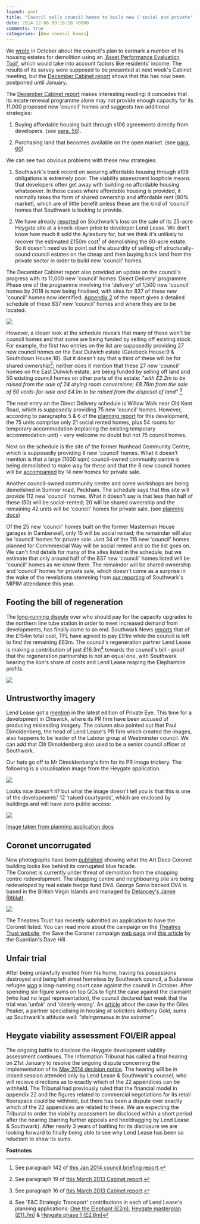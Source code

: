 ```yaml
---
layout: post
title: "Council sells council homes to build new ('social and private') 'council' homes"
date: 2014-12-06 09:16:18 +0000
comments: true
categories: [New council homes] 
---
```

We [wrote](/2014-10-04-lets-talk-about-peters-promises/) in October about the council's plan to earmark a number of its housing estates for demolition using an ['Asset Performance Evaluation Tool'](http://crappistmartin.github.io/images/SNhat.pdf), which would take into account factors like residents' income. The results of its survey were supposed to be presented at next week's Cabinet meeting, but the [December Cabinet report](http://moderngov.southwark.gov.uk/documents/s50476/Report%20Pipeline%20for%20the%20Delivery%20of%201500%20New%20Council%20Homes.pdf) shows that this has now been postponed until January.

The [December Cabinet report](http://moderngov.southwark.gov.uk/documents/s50476/Report%20Pipeline%20for%20the%20Delivery%20of%201500%20New%20Council%20Homes.pdf) makes interesting reading: it concedes that its estate renewal programme alone may not provide enough capacity for its 11,000 proposed new 'council' homes and suggests two additional strategies:

1. Buying affordable housing built through s106 agreements directly from developers. (see [para. 58](http://moderngov.southwark.gov.uk/documents/s50476/Report%20Pipeline%20for%20the%20Delivery%20of%201500%20New%20Council%20Homes.pdf)).

2. Purchasing land that becomes available on the open market. (see [para. 60](http://moderngov.southwark.gov.uk/documents/s50476/Report%20Pipeline%20for%20the%20Delivery%20of%201500%20New%20Council%20Homes.pdf))

We can see two obvious problems with these new strategies:

1. Southwark's track record on securing affordable housing through s106 obligations is extremely poor. The viability assessment loophole means that developers often get away with building no affordable housing whatsoever. In those cases where affordable housing is provided, it normally takes the form of shared ownership and affordable rent (80% market), which are of little benefit unless these are the kind of 'council' homes that Southwark is looking to provide. 

2. We have already [reported](/heygate-regeneration-faq/) on Southwark's loss on the sale of its 25-acre Heygate site at a knock-down price to developer Lend Lease. We don't know how much it sold the Aylesbury for, but we think it's unlikely to recover the estimated £150m cost[^1] of demolishing the 60-acre estate. So it doesn't need us to point out the absurdity of selling off structurally-sound council estates on the cheap and then buying back land from the private sector in order to build new 'council' homes. 

The December Cabinet report also provided an update on the council's progress with its 11,000 new 'council' homes 'Direct Delivery' programme. Phase one of the programme involving the 'delivery' of 1,500 new 'council' homes by 2018 is now being finalised, with sites for 837 of these new 'council' homes now identified. [Appendix 2](http://moderngov.southwark.gov.uk/documents/s50478/Appendix%202%20Direct%20Delivery%20Sites.pdf) of the report gives a detailed schedule of these 837 new 'council' homes and where they are to be located. 

![](http://crappistmartin.github.io/images/DirectDeliverySites.png)

However, a closer look at the schedule reveals that many of these won't be council homes and that some are being funded by selling off existing stock. For example, the first two entries on the list are supposedly providing 27 new council homes on the East Dulwich estate (Gatebeck House:9 & Southdown House:18). But it doesn't say that a third of these will be for shared ownership[^2]; neither does it mention that these 27 new 'council' homes on the East Dulwich estate, are being funded by selling off land and 50 existing council homes on other parts of the estate: _"with £2.2m to be raised from the sale of 24 drying room conversions; £8.76m from the sale of 50 voids-for-sale and £4.1m to be raised from the disposal of land"_.[^3] 

The next entry on the Direct Delivery schedule is Willow Walk near Old Kent Road, which is supposedly providing 75 new 'council' homes. However, according to paragraphs 5 & 6 of the [planning report](http://planningonline.southwark.gov.uk/DocsOnline/Documents/284022_1.pdf) for this development, the 75 units comprise only 21 social rented homes, plus 54 rooms for temporary accommodation (replacing the existing temporary accommodation unit) - very welcome no doubt but not 75 council homes.

Next on the schedule is the site of the former Nunhead Community Centre, which is supposedly providing 8 new 'council' homes. What it doesn't mention is that a large (1000 sqm) council-owned community centre is being demolished to make way for these and that the 8 new council homes will be [accompanied](http://planningonline.southwark.gov.uk/DocsOnline/Documents/304415_1.pdf) by 14 new homes for private sale. 

Another council-owned community centre and some workshops are being demolished in Sumner road, Peckham. The schedule says that this site will provide 112 new 'council' homes. What it doesn't say is that less than half of these (50) will be social-rented; 20 will be shared ownership and the remaining 42 units will be 'council' homes for private sale. (see [planning docs](http://planningonline.southwark.gov.uk/AcolNetCGI.exe?ACTION=UNWRAP&RIPNAME=Root.PgeDocs&TheSystemkey=9555190))

Of the 25 new 'council' homes built on the former Masterman House garages in Camberwell, only 15 will be social rented; the remainder will also be 'council' homes for private sale. Just 34 of the 116 new 'council' homes planned for Commmercial Way will be social rented and so the list goes on. We can't find details for many of the sites listed in the schedule, but we estimate that only around half of the 837 new 'council' homes listed will be 'council' homes as we know them. The remainder will be shared ownership and 'council' homes for private sale, which doesn't come as a surprise in the wake of the revelations stemming from [our reporting](/2014-10-18-southwark-mipim-and-the-11000-new-council-homes/) of Southwark's MIPIM attendance this year. 

## Footing the bill of regeneration
The [long-running dispute](http://www.london-se1.co.uk/news/view/5293) over who should pay for the capacity upgrades to the northern line tube station in order to meet increased demand from developments, has finally come to an end. Southwark News [reports](http://crappistmartin.github.io/images/SNroundabout.pdf) that of the £154m total cost, TFL have agreed to pay £91m while the council is left to find the remaining £63m. The council's regeneration partner Lend Lease is making a contribution of just £16.3m[^4] towards the council's bill - proof that the regeneration partnership is not an equal one, with Southwark bearing the lion's share of costs and Lend Lease reaping the Elephantine profits. 

![](http://i.huffpost.com/gen/1713650/thumbs/o-ELEPHANT-AND-CASTLE-STATION-facebook.jpg)

## Untrustworthy imagery
Lend Lease got a [mention](http://crappistmartin.github.io/images/private_eye.jpg) in the latest edition of Private Eye. This time for a development in Chiswick, where its PR firm have been accused of producing misleading imagery. The column also pointed out that Paul Dimoldenberg, the head of Lend Lease's PR firm which created the images, also happens to be leader of the Labour group at Westminster council. We can add that Cllr Dimoldenberg also used to be a senior council officer at Southwark.  

Our hats go off to Mr Dimoldenberg's firm for its PR image trickery. The following is a visualisation image from the Heygate application. 

![](http://www.elephantandcastle-lendlease.com/wp-content/uploads/Homepage-Header-2-Not-sure-if-this-size-image-will-work1.jpg)

Looks nice doesn't it? but what the image doesn't tell you is that this is one of the developments' 12 'raised courtyards', which are enclosed by buildings and will have zero public access: 

![](http://crappistmartin.github.io/images/heygate_raised_courtyards2.png)

[Image taken from planning application docs](http://planningonline.southwark.gov.uk/DocsOnline/Documents/267119_1.pdf)

## Coronet uncorrugated
New photographs have been [published](http://crappistmartin.github.io/images/SNcoronet.pdf) showing what the Art Deco Coronet building looks like behind its corrugated blue facade.   
The Coronet is currently under threat of demolition from the shopping centre redevelopment. The shopping centre and neighbouring site are being redeveloped by real estate hedge fund DV4. George Soros backed DV4 is based in the British Virgin Islands and managed by [Delancey's Jamie Ritblatt](http://www.dailymail.co.uk/news/article-2041229/Tory-donor-Jamie-Ritblat-snaps-Olympic-Village-knock-price--costing-275m.html).

![](http://www.theatrestrust.org.uk/store/ttdb/ttt0048/lowres/010997_regular.jpg)

The Theatres Trust has recently submitted an application to have the Coronet listed. You can read more about the campaign on the [Theatres Trust website](http://www.theatrestrust.org.uk/resources/theatres/show/3344-coronet-london), the Save the Coronet campaign [web page](http://coronettheatre.co.uk/home/save-the-coronet/) and [this article](http://www.theguardian.com/uk-news/davehillblog/2014/dec/07/how-the-coronet-can-help-the-elephant) by the Guardian's Dave Hill.   


## Unfair trial
After being unlawfully evicted from his home, having his possessions destroyed and being left street homeless by Southwark council, a Sudanese refugee [won](http://www.independent.co.uk/news/uk/crime/judge-blasts-southwark-council-for-evicting-sudanese-tenant-and-destroying-his-possessions-9796994.html) a long-running court case against the council in October. After spending six-figure sums on top QCs to fight the case against the claimaint (who had no legal representation), the council declared last week that the trial was 'unfair' and 'clearly wrong'. An [article](http://nearlylegal.co.uk/blog/2014/11/southwark-not-appealing/) about the case by the Giles Peaker, a partner specialising in housing at solicitors Anthony Gold, sums up Southwark's attitude well: _"disingenuous in the extreme"_. 

## Heygate viability assessment FOI/EIR appeal
The ongoing battle to disclose the Heygate development viability assessment continues. The Information Tribunal has called a final hearing on 21st January to resolve the ongoing dispute concerning the implementation of its [May 2014 decision notice](http://heygate.github.io/img/FirstTierDecisionHeygate.pdf). The hearing will be in closed session attended only by Lend Lease & Southwark's counsel, who will recieve directions as to exactly which of the 22 appendices can be withheld. The Tribunal had previously ruled that the financial model in appendix 22 and the figures related to commercial negotiations for its retail floorspace could be withheld, but there has been a dispute over exactly which of the 22 appendices are related to these. We are expecting the Tribunal to order the viability assessment be disclosed within a short period after the hearing (barring further appeals and heeldragging by Lend Lease & Southwark). After nearly 3 years of battling for its disclosure we are looking forward to finally being able to see why Lend Lease has been so reluctant to show its sums.   

__Footnotes__

[^1]: See paragraph 142 of [this Jan 2014 council briefing report](http://moderngov.southwark.gov.uk/documents/s43556/Report%20Selection%20of%20a%20Preferred%20Partner%20to%20Work%20with%20the%20Council%20to%20Deliver%20the%20Regeneration%20of%20the.pdf).

[^2]: See paragraph 19 of [this March 2013 Cabinet report](http://moderngov.southwark.gov.uk/documents/s36276/Report%20East%20Dulwich%20Estate%20Regeneration%20Scheme%20and%20Scheme%20Finance%20Update.pdf).  

[^3]: See paragraph 16 of [this March 2013 Cabinet report](http://moderngov.southwark.gov.uk/documents/s36276/Report%20East%20Dulwich%20Estate%20Regeneration%20Scheme%20and%20Scheme%20Finance%20Update.pdf).  

[^4]: See 'E&C Strategic Transport' contributions in each of Lend Lease's planning applications: [One the Elephant (£2m)](http://planningonline.southwark.gov.uk/DocsOnline/Documents/249091_1.pdf), [Heygate masterplan (£11.7m)](http://planningonline.southwark.gov.uk/DocsOnline/Documents/224053_1.pdf) & [Heygate phase 1 (£2.6m)](http://planningonline.southwark.gov.uk/DocsOnline/Documents/238280_1.pdf) 
